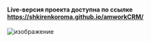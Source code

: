 #### Live-версия проекта доступна по ссылке https://shkirenkoroma.github.io/amworkCRM/
![изображение](https://github.com/Shkirenkoroma/amworkCRM/assets/61347452/560da575-d273-4762-9230-70da3946eab7)
